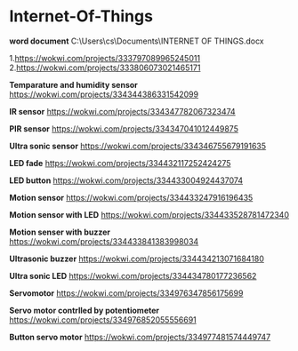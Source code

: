 # Internet-Of-Things



**word document**
C:\Users\cs\Documents\INTERNET OF THINGS.docx

1.https://wokwi.com/projects/333797089965245011
 2.https://wokwi.com/projects/333806073021465171

**Temparature and humidity sensor**<br>
https://wokwi.com/projects/334344386331542099<br>

**IR sensor**
https://wokwi.com/projects/334347782067323474

**PIR sensor**
https://wokwi.com/projects/334347041012449875


**Ultra sonic sensor**
https://wokwi.com/projects/334346755679191635

**LED fade**
https://wokwi.com/projects/334432117252424275

**LED button**
https://wokwi.com/projects/334433004924437074

**Motion sensor**
https://wokwi.com/projects/334433247916196435

**Motion sensor with LED**
https://wokwi.com/projects/334433528781472340

**Motion senser with buzzer**
https://wokwi.com/projects/334433841383998034

**Ultrasonic buzzer**
https://wokwi.com/projects/334434213071684180


**Ultra sonic LED**
https://wokwi.com/projects/334434780177236562

**Servomotor**
https://wokwi.com/projects/334976347856175699

**Servo motor contrlled by potentiometer**
https://wokwi.com/projects/334976852055556691

**Button servo motor**
https://wokwi.com/projects/334977481574449747

